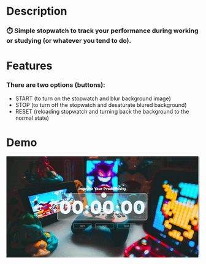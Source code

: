 # Description

### :stopwatch: Simple stopwatch to track your performance during working or studying (or whatever you tend to do).

# Features

### There are two options (buttons):

- START (to turn on the stopwatch and blur background image)
- STOP (to turn off the stopwatch and desaturate blured background)
- RESET (reloading stopwatch and turning back the background to the normal state)

# Demo

![](img/Stopwatch.gif)
